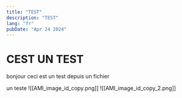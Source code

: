 ```yaml
---
title: "TEST"
description: "TEST"
lang: "fr"
pubDate: "Apr 24 2024"
---
```


# CEST UN TEST

bonjour ceci est un test depuis un fichier 

un teste
![[AMI_image_id_copy.png]]
![[AMI_image_id_copy_2.png]]